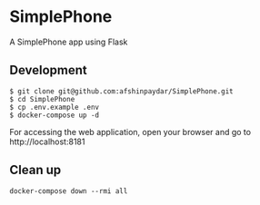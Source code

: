 # SimplePhone
A SimplePhone app using Flask

## Development

```
$ git clone git@github.com:afshinpaydar/SimplePhone.git
$ cd SimplePhone
$ cp .env.example .env
$ docker-compose up -d
```
For accessing the web application, open your browser and go to http://localhost:8181

## Clean up
```
docker-compose down --rmi all
```

